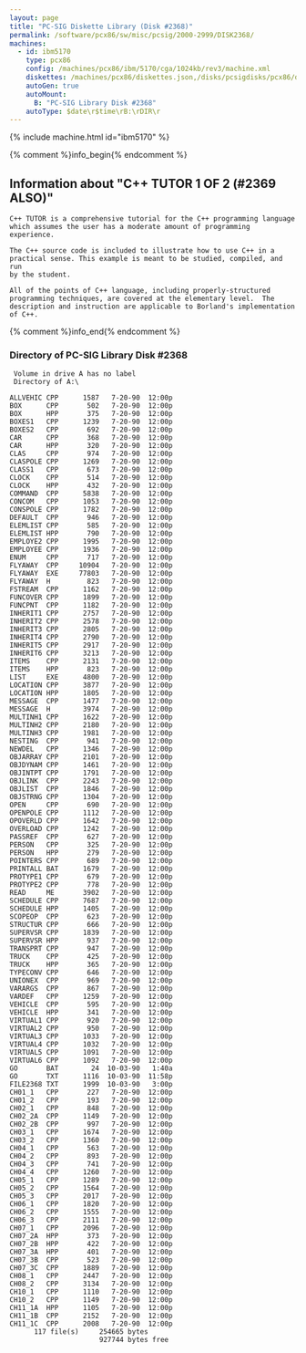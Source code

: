 ```yaml
---
layout: page
title: "PC-SIG Diskette Library (Disk #2368)"
permalink: /software/pcx86/sw/misc/pcsig/2000-2999/DISK2368/
machines:
  - id: ibm5170
    type: pcx86
    config: /machines/pcx86/ibm/5170/cga/1024kb/rev3/machine.xml
    diskettes: /machines/pcx86/diskettes.json,/disks/pcsigdisks/pcx86/diskettes.json
    autoGen: true
    autoMount:
      B: "PC-SIG Library Disk #2368"
    autoType: $date\r$time\rB:\rDIR\r
---
```


{% include machine.html id="ibm5170" %}

{% comment %}info_begin{% endcomment %}

## Information about "C++ TUTOR 1 OF 2 (#2369 ALSO)"

    C++ TUTOR is a comprehensive tutorial for the C++ programming language
    which assumes the user has a moderate amount of programming
    experience.
    
    The C++ source code is included to illustrate how to use C++ in a
    practical sense. This example is meant to be studied, compiled, and run
    by the student.
    
    All of the points of C++ language, including properly-structured
    programming techniques, are covered at the elementary level.  The
    description and instruction are applicable to Borland's implementation
    of C++.
{% comment %}info_end{% endcomment %}


### Directory of PC-SIG Library Disk #2368

     Volume in drive A has no label
     Directory of A:\

    ALLVEHIC CPP      1587   7-20-90  12:00p
    BOX      CPP       502   7-20-90  12:00p
    BOX      HPP       375   7-20-90  12:00p
    BOXES1   CPP      1239   7-20-90  12:00p
    BOXES2   CPP       692   7-20-90  12:00p
    CAR      CPP       368   7-20-90  12:00p
    CAR      HPP       320   7-20-90  12:00p
    CLAS     CPP       974   7-20-90  12:00p
    CLASPOLE CPP      1269   7-20-90  12:00p
    CLASS1   CPP       673   7-20-90  12:00p
    CLOCK    CPP       514   7-20-90  12:00p
    CLOCK    HPP       432   7-20-90  12:00p
    COMMAND  CPP      5838   7-20-90  12:00p
    CONCOM   CPP      1053   7-20-90  12:00p
    CONSPOLE CPP      1782   7-20-90  12:00p
    DEFAULT  CPP       946   7-20-90  12:00p
    ELEMLIST CPP       585   7-20-90  12:00p
    ELEMLIST HPP       790   7-20-90  12:00p
    EMPLOYE2 CPP      1995   7-20-90  12:00p
    EMPLOYEE CPP      1936   7-20-90  12:00p
    ENUM     CPP       717   7-20-90  12:00p
    FLYAWAY  CPP     10904   7-20-90  12:00p
    FLYAWAY  EXE     77803   7-20-90  12:00p
    FLYAWAY  H         823   7-20-90  12:00p
    FSTREAM  CPP      1162   7-20-90  12:00p
    FUNCOVER CPP      1899   7-20-90  12:00p
    FUNCPNT  CPP      1182   7-20-90  12:00p
    INHERIT1 CPP      2757   7-20-90  12:00p
    INHERIT2 CPP      2578   7-20-90  12:00p
    INHERIT3 CPP      2805   7-20-90  12:00p
    INHERIT4 CPP      2790   7-20-90  12:00p
    INHERIT5 CPP      2917   7-20-90  12:00p
    INHERIT6 CPP      3213   7-20-90  12:00p
    ITEMS    CPP      2131   7-20-90  12:00p
    ITEMS    HPP       823   7-20-90  12:00p
    LIST     EXE      4800   7-20-90  12:00p
    LOCATION CPP      3877   7-20-90  12:00p
    LOCATION HPP      1805   7-20-90  12:00p
    MESSAGE  CPP      1477   7-20-90  12:00p
    MESSAGE  H        3974   7-20-90  12:00p
    MULTINH1 CPP      1622   7-20-90  12:00p
    MULTINH2 CPP      2180   7-20-90  12:00p
    MULTINH3 CPP      1981   7-20-90  12:00p
    NESTING  CPP       941   7-20-90  12:00p
    NEWDEL   CPP      1346   7-20-90  12:00p
    OBJARRAY CPP      2101   7-20-90  12:00p
    OBJDYNAM CPP      1461   7-20-90  12:00p
    OBJINTPT CPP      1791   7-20-90  12:00p
    OBJLINK  CPP      2243   7-20-90  12:00p
    OBJLIST  CPP      1846   7-20-90  12:00p
    OBJSTRNG CPP      1304   7-20-90  12:00p
    OPEN     CPP       690   7-20-90  12:00p
    OPENPOLE CPP      1112   7-20-90  12:00p
    OPOVERLD CPP      1642   7-20-90  12:00p
    OVERLOAD CPP      1242   7-20-90  12:00p
    PASSREF  CPP       627   7-20-90  12:00p
    PERSON   CPP       325   7-20-90  12:00p
    PERSON   HPP       279   7-20-90  12:00p
    POINTERS CPP       689   7-20-90  12:00p
    PRINTALL BAT      1679   7-20-90  12:00p
    PROTYPE1 CPP       679   7-20-90  12:00p
    PROTYPE2 CPP       778   7-20-90  12:00p
    READ     ME       3902   7-20-90  12:00p
    SCHEDULE CPP      7687   7-20-90  12:00p
    SCHEDULE HPP      1405   7-20-90  12:00p
    SCOPEOP  CPP       623   7-20-90  12:00p
    STRUCTUR CPP       666   7-20-90  12:00p
    SUPERVSR CPP      1839   7-20-90  12:00p
    SUPERVSR HPP       937   7-20-90  12:00p
    TRANSPRT CPP       947   7-20-90  12:00p
    TRUCK    CPP       425   7-20-90  12:00p
    TRUCK    HPP       365   7-20-90  12:00p
    TYPECONV CPP       646   7-20-90  12:00p
    UNIONEX  CPP       969   7-20-90  12:00p
    VARARGS  CPP       867   7-20-90  12:00p
    VARDEF   CPP      1259   7-20-90  12:00p
    VEHICLE  CPP       595   7-20-90  12:00p
    VEHICLE  HPP       341   7-20-90  12:00p
    VIRTUAL1 CPP       920   7-20-90  12:00p
    VIRTUAL2 CPP       950   7-20-90  12:00p
    VIRTUAL3 CPP      1033   7-20-90  12:00p
    VIRTUAL4 CPP      1032   7-20-90  12:00p
    VIRTUAL5 CPP      1091   7-20-90  12:00p
    VIRTUAL6 CPP      1092   7-20-90  12:00p
    GO       BAT        24  10-03-90   1:40a
    GO       TXT      1116  10-03-90  11:58p
    FILE2368 TXT      1999  10-03-90   3:00p
    CH01_1   CPP       227   7-20-90  12:00p
    CH01_2   CPP       193   7-20-90  12:00p
    CH02_1   CPP       848   7-20-90  12:00p
    CH02_2A  CPP      1149   7-20-90  12:00p
    CH02_2B  CPP       997   7-20-90  12:00p
    CH03_1   CPP      1674   7-20-90  12:00p
    CH03_2   CPP      1360   7-20-90  12:00p
    CH04_1   CPP       563   7-20-90  12:00p
    CH04_2   CPP       893   7-20-90  12:00p
    CH04_3   CPP       741   7-20-90  12:00p
    CH04_4   CPP      1260   7-20-90  12:00p
    CH05_1   CPP      1289   7-20-90  12:00p
    CH05_2   CPP      1564   7-20-90  12:00p
    CH05_3   CPP      2017   7-20-90  12:00p
    CH06_1   CPP      1820   7-20-90  12:00p
    CH06_2   CPP      1555   7-20-90  12:00p
    CH06_3   CPP      2111   7-20-90  12:00p
    CH07_1   CPP      2096   7-20-90  12:00p
    CH07_2A  HPP       373   7-20-90  12:00p
    CH07_2B  HPP       422   7-20-90  12:00p
    CH07_3A  HPP       401   7-20-90  12:00p
    CH07_3B  CPP       523   7-20-90  12:00p
    CH07_3C  CPP      1889   7-20-90  12:00p
    CH08_1   CPP      2447   7-20-90  12:00p
    CH08_2   CPP      3134   7-20-90  12:00p
    CH10_1   CPP      1110   7-20-90  12:00p
    CH10_2   CPP      1149   7-20-90  12:00p
    CH11_1A  HPP      1105   7-20-90  12:00p
    CH11_1B  CPP      2152   7-20-90  12:00p
    CH11_1C  CPP      2008   7-20-90  12:00p
          117 file(s)     254665 bytes
                          927744 bytes free
